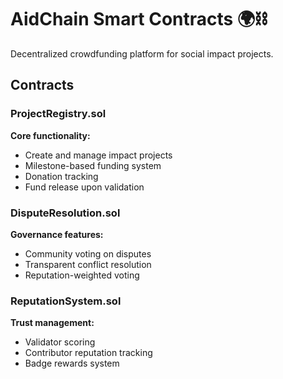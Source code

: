 # AidChain Smart Contracts 🌍⛓️
Decentralized crowdfunding platform for social impact projects.

## Contracts

### ProjectRegistry.sol
**Core functionality:**
- Create and manage impact projects
- Milestone-based funding system
- Donation tracking
- Fund release upon validation

### DisputeResolution.sol
**Governance features:**
- Community voting on disputes
- Transparent conflict resolution
- Reputation-weighted voting

### ReputationSystem.sol
**Trust management:**
- Validator scoring
- Contributor reputation tracking
- Badge rewards system

